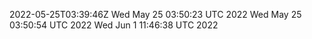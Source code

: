 2022-05-25T03:39:46Z
Wed May 25 03:50:23 UTC 2022
Wed May 25 03:50:54 UTC 2022
Wed Jun  1 11:46:38 UTC 2022
